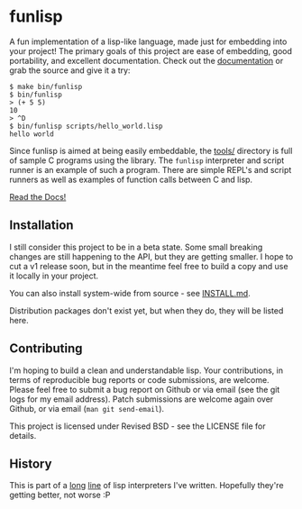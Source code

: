 funlisp
=======

A fun implementation of a lisp-like language, made just for embedding into your
project! The primary goals of this project are ease of embedding, good
portability, and excellent documentation. Check out the [documentation][] or
grab the source and give it a try:

    $ make bin/funlisp
    $ bin/funlisp
    > (+ 5 5)
    10
    > ^D
    $ bin/funlisp scripts/hello_world.lisp
    hello world

Since funlisp is aimed at being easily embeddable, the [tools/](tools/)
directory is full of sample C programs using the library. The `funlisp`
interpreter and script runner is an example of such a program. There are simple
REPL's and script runners as well as examples of function calls between C and
lisp.

[Read the Docs!][documentation]

Installation
------------

I still consider this project to be in a beta state. Some small breaking changes
are still happening to the API, but they are getting smaller. I hope to cut a v1
release soon, but in the meantime feel free to build a copy and use it locally
in your project.

You can also install system-wide from source - see [INSTALL.md](INSTALL.md).

Distribution packages don't exist yet, but when they do, they will be listed
here.

Contributing
------------

I'm hoping to build a clean and understandable lisp. Your contributions, in
terms of reproducible bug reports or code submissions, are welcome. Please feel
free to submit a bug report on Github or via email (see the git logs for my
email address). Patch submissions are welcome again over Github, or via email
(`man git send-email`).

This project is licensed under Revised BSD - see the LICENSE file for details.

History
-------

This is part of a [long](https://github.com/brenns10/lisp)
[line](https://github.com/brenns10/libstephen/tree/master/src/lisp) of lisp
interpreters I've written. Hopefully they're getting better, not worse :P

[documentation]: https://funlisp.readthedocs.io
